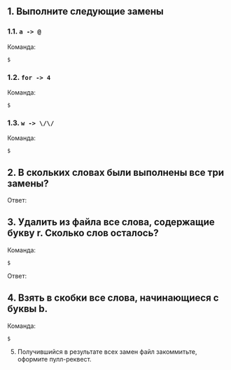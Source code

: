 
## 1. Выполните следующие замены

### 1.1. `a -> @`

Команда:
```
$
```

### 1.2. `for -> 4`

Команда:
```
$
```

### 1.3. `w -> \/\/`

Команда:
```
$
```

## 2. В скольких словах были выполнены все три замены?

Ответ:

## 3. Удалить из файла все слова, содержащие букву r. Сколько слов осталось?

Команда:

```
$
```

Ответ:

## 4. Взять в скобки все слова, начинающиеся с буквы b.

Команда:

```
$
```

5. Получившийся в результате всех замен файл закоммитьте, оформите пулл-реквест.
